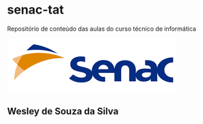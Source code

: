 # senac-tat
Repositório de conteúdo das aulas do curso técnico de informática

![senac](https://github.com/WesleySouzaSilva97/senac-tat/blob/main/UC1/assets/senac.png)

## Wesley de Souza da Silva
